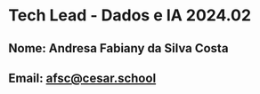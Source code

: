 # Tech Lead - Dados e IA 2024.02

## Nome: Andresa Fabiany da Silva Costa 
## Email: afsc@cesar.school
